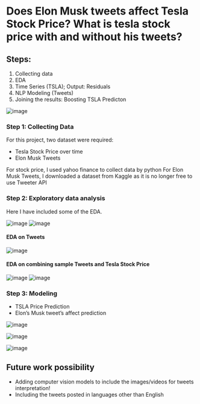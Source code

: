 # Does Elon Musk tweets affect Tesla Stock Price? What is tesla stock price with and without his tweets?
## Steps:
1. Collecting data
2. EDA
3. Time Series (TSLA); Output: Residuals
4. NLP Modeling (Tweets)
5. Joining the results: Boosting TSLA Predicton

![image](https://github.com/taaaraaa/tsla-price-prediction/assets/26361973/fb03336b-8867-4198-851e-dbf383b8124f)

### Step 1: Collecting Data
For this project, two dataset were required: 
- Tesla Stock Price over time
- Elon Musk Tweets

For stock price, I used yahoo finance to collect data by python
For Elon Musk Tweets, I downloaded a dataset from Kaggle as it is no longer free to use Tweeter API

### Step 2: Exploratory data analysis
Here I have included some of the EDA. 

![image](https://github.com/taaaraaa/tsla-price-prediction/assets/26361973/cd19d9a6-ac02-48f7-a039-d5c48dd32433)
![image](https://github.com/taaaraaa/tsla-price-prediction/assets/26361973/f3a78e5b-b22b-4b12-9513-da6bae6bad53)

#### EDA on Tweets

![image](https://github.com/taaaraaa/tsla-price-prediction/assets/26361973/a46a0b7d-c98a-426a-99a5-588f5730b80b)

####  EDA on combining sample Tweets and Tesla Stock Price

![image](https://github.com/taaaraaa/tsla-price-prediction/assets/26361973/b2269544-3e6b-4989-b6c4-ba5c8de5708d)
![image](https://github.com/taaaraaa/tsla-price-prediction/assets/26361973/d18eaea8-8e35-41b7-b8b4-98f9c678cb67)

### Step 3: Modeling

- TSLA Price Prediction 
- Elon’s Musk tweet’s affect prediction

![image](https://github.com/taaaraaa/tsla-price-prediction/assets/26361973/e3651838-5c18-4ef9-b19c-2723c9f599c0)

![image](https://github.com/taaaraaa/tsla-price-prediction/assets/26361973/7a170362-d762-426b-a695-6f9431db416b)

![image](https://github.com/taaaraaa/tsla-price-prediction/assets/26361973/73b1e9b9-06f7-44b1-aed7-ca0c63b37f16)


## Future work possibility
- Adding computer vision models to include the images/videos for tweets interpretation!
- Including the tweets posted in languages other than English

